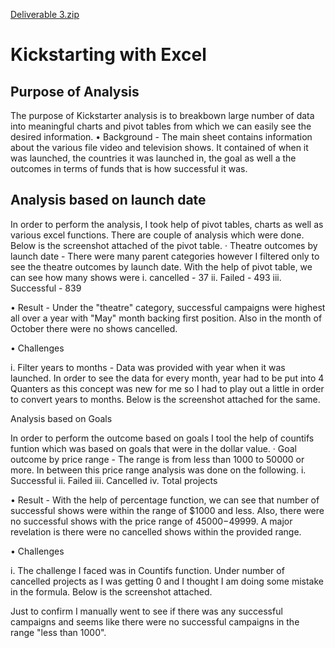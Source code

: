 [Deliverable 3.zip](https://github.com/aashvie21/kickstarter-analysis/files/8191578/Deliverable.3.zip)

# Kickstarting with Excel



## Purpose of Analysis

The purpose of Kickstarter analysis is to breakbown large number of data into meaningful charts and pivot tables from which we can easily see the desired information. 
•	Background - The main sheet contains information about the various file video and television shows. It contained of when it was launched, the countries it was launched in, the goal as well a the outcomes in terms of funds that is how successful it was.

## Analysis based on launch date

In order to perform the analysis, I took help of pivot tables, charts as well as various excel functions. There are couple of analysis which were done. Below is the screenshot attached of the pivot table.
·	Theatre outcomes by launch date - There were many parent categories however I filtered only to see the theatre outcomes by launch date. With the help of pivot table, we can see how many shows were 
i.	cancelled - 37
ii.	Failed - 493
iii.	Successful - 839


•	Result - Under the "theatre" category, successful campaigns were highest all over a year with "May" month backing first position. Also in the month of October there were no shows cancelled.
       
      
•	Challenges 

i.	Filter years to months - Data was provided with year when it was launched. In order to see the data for every month, year had to be put into 4 Quanters as this concept was new for me so I had to play out a little in order to convert years to months. Below is the screenshot attached for the same.
 


Analysis based on Goals

In order to perform the outcome based  on goals I tool the help of countifs funtion which was based on goals that were in the dollar value.
·	Goal outcome by price range - The range is from less than 1000 to 50000 or more. In between this price range analysis was done on the following.
i.	Successful
ii.	Failed
iii.	Cancelled
iv.	Total projects

•	Result - With the help of percentage function, we can see that number of successful shows were within the range of $1000 and less. Also, there were no successful shows with the price range of $45000-$49999. A major revelation is there were no cancelled shows within the provided range.

•	Challenges 

i.	The  challenge I faced was in Countifs function. Under number of cancelled projects as I was getting 0 and I thought I am doing some mistake in the formula. Below is the screenshot attached.
 
Just to confirm I manually went to see if there was any successful campaigns and seems like there were no successful campaigns in the range "less than 1000".












































